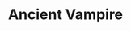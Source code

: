 ---
title: "Ancient Vampire"
canonical: "skill/vampire-x"
lists:
    - essence
tier: 4
prerequisites: ["vampire-x/3"]
replacement: true
ladder: "vampire"
---